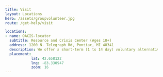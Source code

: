 ```yaml
---
title: Visit
layout: Locations
hero: /assets/groupvolunteer.jpg
route: /get-help/visit

locations:
- name: OACIS-locator
  subtitle: Resource and Crisis Center (Ages 18+)
  address: 1200 N. Telegraph Rd, Pontiac, MI 48341
  description: We offer a short-term (1 to 14 day) voluntary alternative to inpatient psychiatric hospitalization for adults ready to actively participate in a trauma-informed, rec overy focused treatment environment. Services include psychiatric medication review, group therapy, skills groups, recovery coaching, art therapy and coordinated discharge planning . Note - Admission to the Crisis Residential Unit requires prior authorization through our Oakland Assessment Crisis Intervention Service (OACIS).
  placement:
            lat: 42.658122
            lng: -83.330947
            zoom: 16
---
```

